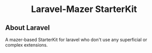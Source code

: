 <h1 align="center">Laravel-Mazer StarterKit</h1>

## About Laravel

A mazer-based StarterKit for laravel who don't use any superficial or complex extensions.
